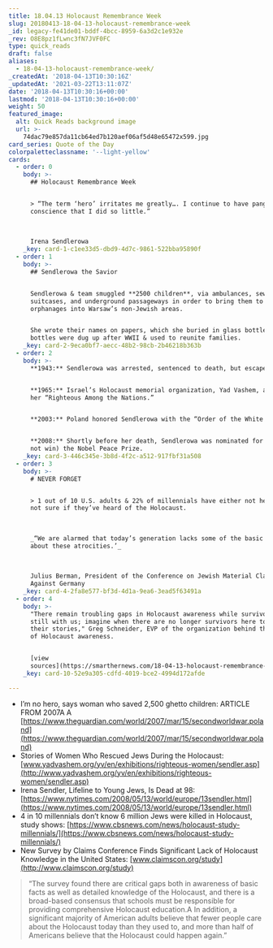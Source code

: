 ```yaml
---
title: 18.04.13 Holocaust Remembrance Week
slug: 20180413-18-04-13-holocaust-remembrance-week
_id: legacy-fe41de01-bddf-4bcc-8959-6a3d2c1e932e
_rev: O8E8pz1fLwnc3fN7JVF0FC
type: quick_reads
draft: false
aliases:
  - 18-04-13-holocaust-remembrance-week/
_createdAt: '2018-04-13T10:30:16Z'
_updatedAt: '2021-03-22T13:11:07Z'
date: '2018-04-13T10:30:16+00:00'
lastmod: '2018-04-13T10:30:16+00:00'
weight: 50
featured_image:
  alt: Quick Reads background image
  url: >-
    74dac79e857da11cb64ed7b120aef06af5d48e65472x599.jpg
card_series: Quote of the Day
colorpaletteclassname: '--light-yellow'
cards:
  - order: 0
    body: >-
      ## Holocaust Remembrance Week


      > “The term ‘hero’ irritates me greatly…. I continue to have pangs of
      conscience that I did so little.”  
        
        
        
      Irena Sendlerowa
    _key: card-1-c1ee33d5-dbd9-4d7c-9861-522bba95890f
  - order: 1
    body: >-
      ## Sendlerowa the Savior


      Sendlerowa & team smuggled **2500 children**, via ambulances, sewer pipes,
      suitcases, and underground passageways in order to bring them to
      orphanages into Warsaw’s non-Jewish areas.


      She wrote their names on papers, which she buried in glass bottles.A The
      bottles were dug up after WWII & used to reunite families.
    _key: card-2-9eca0bf7-aecc-48b2-98cb-2b46218b363b
  - order: 2
    body: >-
      **1943:** Sendlerowa was arrested, sentenced to death, but escaped.


      **1965:** Israel’s Holocaust memorial organization, Yad Vashem, awarded
      her “Righteous Among the Nations.”


      **2003:** Poland honored Sendlerowa with the “Order of the White Eagle.”


      **2008:** Shortly before her death, Sendlerowa was nominated for (but did
      not win) the Nobel Peace Prize.
    _key: card-3-446c345e-3b8d-4f2c-a512-917fbf31a508
  - order: 3
    body: >-
      # NEVER FORGET


      > 1 out of 10 U.S. adults & 22% of millennials have either not heard of/
      not sure if they’ve heard of the Holocaust.  
        
        
        
      _“We are alarmed that today’s generation lacks some of the basic knowledge
      about these atrocities.’_  
        
        
        
      Julius Berman, President of the Conference on Jewish Material Claims
      Against Germany
    _key: card-4-2fa8e577-bf3d-4d1a-9ea6-3ead5f63491a
  - order: 4
    body: >-
      "There remain troubling gaps in Holocaust awareness while survivors are
      still with us; imagine when there are no longer survivors here to tell
      their stories," Greg Schneider, EVP of the organization behind the study
      of Holocaust awareness.


      [view
      sources](https://smarthernews.com/18-04-13-holocaust-remembrance-week/)
    _key: card-10-52e9a305-cdfd-4019-bce2-4994d172afde

---
```

* I’m no hero, says woman who saved 2,500 ghetto children: ARTICLE FROM 2007A A [https://www.theguardian.com/world/2007/mar/15/secondworldwar.poland](https://www.theguardian.com/world/2007/mar/15/secondworldwar.poland)
* Stories of Women Who Rescued Jews During the Holocaust: [www.yadvashem.org/yv/en/exhibitions/righteous-women/sendler.asp](http://www.yadvashem.org/yv/en/exhibitions/righteous-women/sendler.asp)
* Irena Sendler, Lifeline to Young Jews, Is Dead at 98: [https://www.nytimes.com/2008/05/13/world/europe/13sendler.html](https://www.nytimes.com/2008/05/13/world/europe/13sendler.html)
* 4 in 10 millennials don’t know 6 million Jews were killed in Holocaust, study shows: [https://www.cbsnews.com/news/holocaust-study-millennials/](https://www.cbsnews.com/news/holocaust-study-millennials/)
* New Survey by Claims Conference Finds Significant Lack of Holocaust Knowledge in the United States: [www.claimscon.org/study](http://www.claimscon.org/study)

> “The survey found there are critical gaps both in awareness of basic facts as well as detailed knowledge of the Holocaust, and there is a broad-based consensus that schools must be responsible for providing comprehensive Holocaust education.A In addition, a significant majority of American adults believe that fewer people care about the Holocaust today than they used to, and more than half of Americans believe that the Holocaust could happen again.”